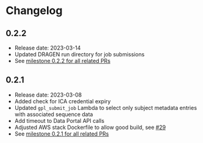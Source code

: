 # Changelog

## 0.2.2

* Release date: 2023-03-14
* Updated DRAGEN run directory for job submissions
* See [milestone 0.2.2 for all related PRs](https://github.com/umccr/gridss-purple-linx-nf/milestone/2?closed=1)

## 0.2.1

* Release date: 2023-03-08
* Added check for ICA credential expiry
* Updated `gpl_submit_job` Lambda to select only subject metadata entries with associated sequence data
* Add timeout to Data Portal API calls
* Adjusted AWS stack Dockerfile to allow good build, see [#29](https://github.com/umccr/gridss-purple-linx-nf/pull/29)
* See [milestone 0.2.1 for all related PRs](https://github.com/umccr/gridss-purple-linx-nf/milestone/1?closed=1)
